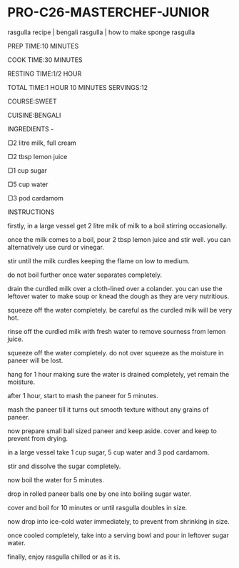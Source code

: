 # PRO-C26-MASTERCHEF-JUNIOR

rasgulla recipe | bengali rasgulla | how to make sponge rasgulla

PREP TIME:10 MINUTES

 COOK TIME:30 MINUTES
 
RESTING TIME:1/2 HOUR

 TOTAL TIME:1 HOUR 10 MINUTES
 SERVINGS:12
 
 COURSE:SWEET
 
 CUISINE:BENGALI
 
 
 INGREDIENTS -

▢2 litre milk, full cream

▢2 tbsp lemon juice

▢1 cup sugar

▢5 cup water

▢3 pod cardamom


INSTRUCTIONS

firstly, in a large vessel get 2 litre milk of milk to a boil stirring occasionally.

once the milk comes to a boil, pour 2 tbsp lemon juice and stir well. you can alternatively use curd or vinegar.

stir until the milk curdles keeping the flame on low to medium.

do not boil further once water separates completely.

drain the curdled milk over a cloth-lined over a colander. you can use the leftover water to make soup or knead the dough as they are very nutritious.

squeeze off the water completely. be careful as the curdled milk will be very hot.

rinse off the curdled milk with fresh water to remove sourness from lemon juice.

squeeze off the water completely. do not over squeeze as the moisture in paneer will be lost.

hang for 1 hour making sure the water is drained completely, yet remain the moisture.

after 1 hour, start to mash the paneer for 5 minutes.

mash the paneer till it turns out smooth texture without any grains of paneer.

now prepare small ball sized paneer and keep aside. cover and keep to prevent from drying.

in a large vessel take 1 cup sugar, 5 cup water and 3 pod cardamom.

stir and dissolve the sugar completely.

now boil the water for 5 minutes.

drop in rolled paneer balls one by one into boiling sugar water.

cover and boil for 10 minutes or until rasgulla doubles in size.

now drop into ice-cold water immediately, to prevent from shrinking in size.

once cooled completely, take into a serving bowl and pour in leftover sugar water.

finally, enjoy rasgulla chilled or as it is.
